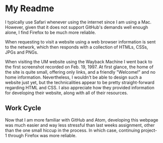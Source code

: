 # My Readme

I typically use Safari whenever using the internet since I am using a Mac. However, given that it does not support GitHub's demands well enough alone, I find Firefox to be much more reliable.

When requesting to visit a website using a web browser information is sent to the network, which then responds with a collection of HTMLs, CSSs, JPGs and PNGs.

When visiting the UM website using the Wayback Machine I went back to the first screenshot recorded on Feb. 19, 1997. At first glance, the home of the site is quite small, offering only links, and a friendly "Welcome!" and no home information. Nevertheless, I wouldn't be able to design such a website just yet, but the technicalities appear to be pretty straight-forward regarding HTML and CSS. I also appreciate how they provided information for developing their website, along with all of their resources.

## Work Cycle
Now that I am more familiar with GitHub and Atom, developing this webpage was much easier and way less stressful than last weeks assignment, other than the one small hiccup in the process. In which case, continuing project-1 through Firefox was more reliable.
